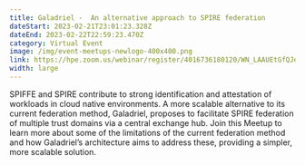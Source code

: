 ```yaml
---
title: Galadriel -  An alternative approach to SPIRE federation
dateStart: 2023-02-21T23:01:23.328Z
dateEnd: 2023-02-22T22:59:23.470Z
category: Virtual Event
image: /img/event-meetups-newlogo-400x400.png
link: https://hpe.zoom.us/webinar/register/4016736180120/WN_LAAUEtGfQJexWyZ0Scu8ug
width: large
---
```

SPIFFE and SPIRE contribute to strong identification and attestation of workloads in cloud native environments. A more scalable alternative to its current federation method, Galadriel, proposes to facilitate SPIRE federation of multiple trust domains via a central exchange hub. Join this Meetup to learn more about some of the limitations of the current federation method and how Galadriel’s architecture aims to address these, providing a simpler, more scalable solution.
